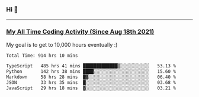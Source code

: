 ### Hi 🙂

---

### <a href="https://wakatime.com/@Eroxl">My All Time Coding Activity (Since Aug 18th 2021)</a>
My goal is to get to 10,000 hours eventually :)
<!--START_SECTION:waka-->

```txt
Total Time: 914 hrs 10 mins

TypeScript   485 hrs 41 mins █████████████▒░░░░░░░░░░░   53.13 %
Python       142 hrs 38 mins ████░░░░░░░░░░░░░░░░░░░░░   15.60 %
Markdown     58 hrs 28 mins  █▓░░░░░░░░░░░░░░░░░░░░░░░   06.40 %
JSON         33 hrs 35 mins  █░░░░░░░░░░░░░░░░░░░░░░░░   03.68 %
JavaScript   29 hrs 18 mins  ▓░░░░░░░░░░░░░░░░░░░░░░░░   03.21 %
```

<!--END_SECTION:waka-->
